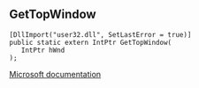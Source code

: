 ## GetTopWindow

```
[DllImport("user32.dll", SetLastError = true)]
public static extern IntPtr GetTopWindow(
   IntPtr hWnd
);
```

[Microsoft documentation](https://docs.microsoft.com/en-us/windows/win32/api/winuser/nf-winuser-gettopwindow)
